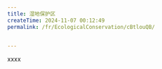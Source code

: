 ```yaml
---
title: 湿地保护区
createTime: 2024-11-07 00:12:49
permalink: /fr/EcologicalConservation/cBtlouQB/


---
```


xxxx
